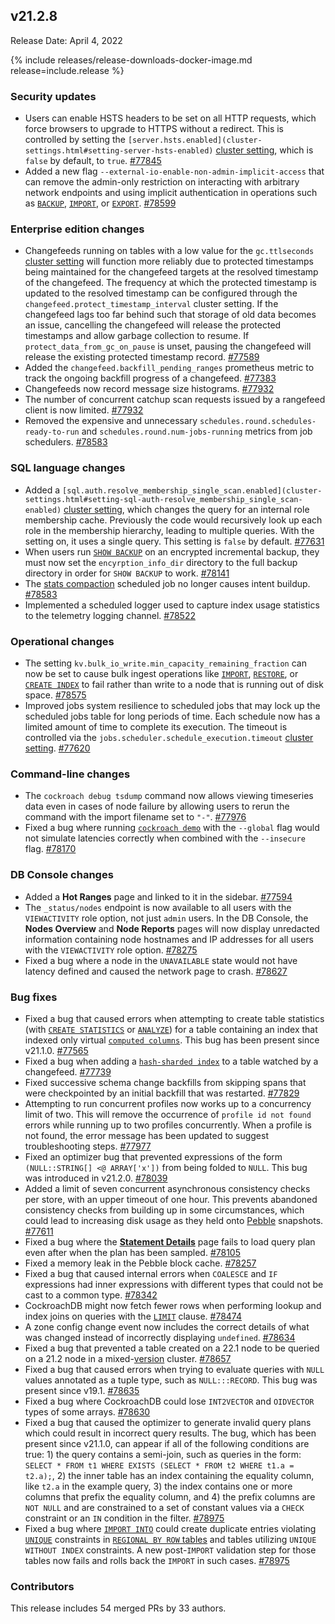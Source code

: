 ## v21.2.8

Release Date: April 4, 2022

{% include releases/release-downloads-docker-image.md release=include.release %}

<h3 id="v21-2-8-security-updates">Security updates</h3>

- Users can enable HSTS headers to be set on all HTTP requests, which force browsers to upgrade to HTTPS without a redirect. This is controlled by setting the `[server.hsts.enabled](cluster-settings.html#setting-server-hsts-enabled)` [cluster setting](../v21.2/cluster-settings.html), which is `false` by default, to `true`. [#77845][#77845]
- Added a new flag `--external-io-enable-non-admin-implicit-access` that can remove the admin-only restriction on interacting with arbitrary network endpoints and using implicit authentication in operations such as [`BACKUP`](../v21.2/backup.html), [`IMPORT`](../v21.2/import.html), or [`EXPORT`](../v21.2/export.html). [#78599][#78599]

<h3 id="v21-2-8-enterprise-edition-changes">Enterprise edition changes</h3>

- Changefeeds running on tables with a low value for the `gc.ttlseconds` [cluster setting](../v21.2/cluster-settings.html) will function more reliably due to protected timestamps being maintained for the changefeed targets at the resolved timestamp of the changefeed. The frequency at which the protected timestamp is updated to the resolved timestamp can be configured through the `changefeed.protect_timestamp_interval` cluster setting. If the changefeed lags too far behind such that storage of old data becomes an issue, cancelling the changefeed will release the protected timestamps and allow garbage collection to resume. If `protect_data_from_gc_on_pause` is unset, pausing the changefeed will release the existing protected timestamp record. [#77589][#77589]
- Added the `changefeed.backfill_pending_ranges` prometheus metric to track the ongoing backfill progress of a changefeed. [#77383][#77383]
- Changefeeds now record message size histograms. [#77932][#77932]
- The number of concurrent catchup scan requests issued by a rangefeed client is now limited. [#77932][#77932]
- Removed the expensive and unnecessary `schedules.round.schedules-ready-to-run` and `schedules.round.num-jobs-running` metrics from job schedulers. [#78583][#78583]

<h3 id="v21-2-8-sql-language-changes">SQL language changes</h3>

- Added a `[sql.auth.resolve_membership_single_scan.enabled](cluster-settings.html#setting-sql-auth-resolve_membership_single_scan-enabled)` [cluster setting](../v21.2/cluster-settings.html), which changes the query for an internal role membership cache. Previously the code would recursively look up each role in the membership hierarchy, leading to multiple queries. With the setting on, it uses a single query. This setting is `false` by default. [#77631][#77631]
- When users run [`SHOW BACKUP`](../v21.2/show-backup.html) on an encrypted incremental backup, they must now set the `encyrption_info_dir` directory to the full backup directory in order for `SHOW BACKUP` to work. [#78141][#78141]
- The [stats compaction](../v21.2/cost-based-optimizer.html#table-statistics) scheduled job no longer causes intent buildup. [#78583][#78583]
- Implemented a scheduled logger used to capture index usage statistics to the telemetry logging channel. [#78522][#78522]

<h3 id="v21-2-8-operational-changes">Operational changes</h3>

- The setting `kv.bulk_io_write.min_capacity_remaining_fraction` can now be set to cause bulk ingest operations like [`IMPORT`](../v21.2/import.html), [`RESTORE`](../v21.2/restore.html), or [`CREATE INDEX`](../v21.2/create-index.html) to fail rather than write to a node that is running out of disk space. [#78575][#78575]
- Improved jobs system resilience to scheduled jobs that may lock up the scheduled jobs table for long periods of time. Each schedule now has a limited amount of time to complete its execution. The timeout is controlled via the `jobs.scheduler.schedule_execution.timeout` [cluster setting](../v21.2/cluster-settings.html). [#77620][#77620]


<h3 id="v21-2-8-command-line-changes">Command-line changes</h3>

- The `cockroach debug tsdump` command now allows viewing timeseries data even in cases of node failure by allowing users to rerun the command with the import filename set to `"-"`. [#77976][#77976]
- Fixed a bug where running [`cockroach demo`](../v21.2/cockroach-demo.html) with the `--global` flag would not simulate latencies correctly when combined with the `--insecure` flag. [#78170][#78170]

<h3 id="v21-2-8-db-console-changes">DB Console changes</h3>

- Added a **Hot Ranges** page and linked to it in the sidebar. [#77594][#77594]
- The `_status/nodes` endpoint is now available to all users with the `VIEWACTIVITY` role option, not just `admin` users. In the DB Console, the **Nodes Overview** and **Node Reports** pages will now display unredacted information containing node hostnames and IP addresses for all users with the `VIEWACTIVITY` role option. [#78275][#78275]
- Fixed a bug where a node in the `UNAVAILABLE` state would not have latency defined and caused the network page to crash. [#78627][#78627]

<h3 id="v21-2-8-bug-fixes">Bug fixes</h3>

- Fixed a bug that caused errors when attempting to create table statistics (with [`CREATE STATISTICS`](../v21.2/create-statistics.html) or [`ANALYZE`](../v21.2/explain-analyze.html)) for a table containing an index that indexed only virtual [`computed columns`](../v21.2/computed-columns.html). This bug has been present since v21.1.0. [#77565][#77565]
- Fixed a bug when adding a [`hash-sharded index`](../v21.2/hash-sharded-indexes.html) to a table watched by a changefeed. [#77739][#77739]
- Fixed successive schema change backfills from skipping spans that were checkpointed by an initial backfill that was restarted. [#77829][#77829]
- Attempting to run concurrent profiles now works up to a concurrency limit of two. This will remove the occurrence of `profile id not found` errors while running up to two profiles concurrently. When a profile is not found, the error message has been updated to suggest troubleshooting steps. [#77977][#77977]
- Fixed an optimizer bug that prevented expressions of the form `(NULL::STRING[] <@ ARRAY['x'])` from being folded to `NULL`. This bug was introduced in v21.2.0. [#78039][#78039]
- Added a limit of seven concurrent asynchronous consistency checks per store, with an upper timeout of one hour. This prevents abandoned consistency checks from building up in some circumstances, which could lead to increasing disk usage as they held onto [Pebble](../v21.2/architecture/storage-layer.html#pebble) snapshots. [#77611][#77611]
- Fixed a bug where the [**Statement Details**](../v21.2/ui-statements-page.html#statement-details-page) page fails to load query plan even after when the plan has been sampled. [#78105][#78105]
- Fixed a memory leak in the Pebble block cache. [#78257][#78257]
- Fixed a bug that caused internal errors when `COALESCE` and `IF` expressions had inner expressions with different types that could not be cast to a common type. [#78342][#78342]
- CockroachDB might now fetch fewer rows when performing lookup and index joins on queries with the [`LIMIT`](../v21.2/limit-offset.html#limit) clause. [#78474][#78474]
- A zone config change event now includes the correct details of what was changed instead of incorrectly displaying `undefined`. [#78634][#78634]
- Fixed a bug that prevented a table created on a 22.1 node to be queried on a 21.2 node in a mixed-[version](cluster-settings.html#setting-version) cluster. [#78657][#78657]
- Fixed a bug that caused errors when trying to evaluate queries with `NULL` values annotated as a tuple type, such as `NULL:::RECORD`. This bug was present since v19.1. [#78635][#78635]
- Fixed a bug where CockroachDB could lose `INT2VECTOR` and `OIDVECTOR` types of some arrays. [#78630][#78630]
- Fixed a bug that caused the optimizer to generate invalid query plans which could result in incorrect query results. The bug, which has been present since v21.1.0, can appear if all of the following conditions are true: 1) the query contains a semi-join, such as queries in the form: `SELECT * FROM t1 WHERE EXISTS (SELECT * FROM t2 WHERE t1.a = t2.a);`, 2) the inner table has an index containing the equality column, like `t2.a` in the example query, 3) the index contains one or more columns that prefix the equality column, and 4) the prefix columns are `NOT NULL` and are constrained to a set of constant values via a `CHECK` constraint or an `IN` condition in the filter. [#78975][#78975]
- Fixed a bug where [`IMPORT INTO`](../v21.2/import-into.html) could create duplicate entries violating [`UNIQUE`](../v21.2/unique.html) constraints in [`REGIONAL BY ROW` tables](../v21.2/multiregion-overview.html#regional-by-row-tables) and tables utilizing `UNIQUE WITHOUT INDEX` constraints. A new post-`IMPORT` validation step for those tables now fails and rolls back the `IMPORT` in such cases. [#78975][#78975]

<h3 id="v21-2-8-contributors">Contributors</h3>

This release includes 54 merged PRs by 33 authors.

[#77383]: https://github.com/cockroachdb/cockroach/pull/77383
[#77551]: https://github.com/cockroachdb/cockroach/pull/77551
[#77565]: https://github.com/cockroachdb/cockroach/pull/77565
[#77589]: https://github.com/cockroachdb/cockroach/pull/77589
[#77594]: https://github.com/cockroachdb/cockroach/pull/77594
[#77611]: https://github.com/cockroachdb/cockroach/pull/77611
[#77620]: https://github.com/cockroachdb/cockroach/pull/77620
[#77631]: https://github.com/cockroachdb/cockroach/pull/77631
[#77739]: https://github.com/cockroachdb/cockroach/pull/77739
[#77829]: https://github.com/cockroachdb/cockroach/pull/77829
[#77845]: https://github.com/cockroachdb/cockroach/pull/77845
[#77932]: https://github.com/cockroachdb/cockroach/pull/77932
[#77976]: https://github.com/cockroachdb/cockroach/pull/77976
[#77977]: https://github.com/cockroachdb/cockroach/pull/77977
[#78039]: https://github.com/cockroachdb/cockroach/pull/78039
[#78105]: https://github.com/cockroachdb/cockroach/pull/78105
[#78141]: https://github.com/cockroachdb/cockroach/pull/78141
[#78170]: https://github.com/cockroachdb/cockroach/pull/78170
[#78253]: https://github.com/cockroachdb/cockroach/pull/78253
[#78257]: https://github.com/cockroachdb/cockroach/pull/78257
[#78275]: https://github.com/cockroachdb/cockroach/pull/78275
[#78342]: https://github.com/cockroachdb/cockroach/pull/78342
[#78474]: https://github.com/cockroachdb/cockroach/pull/78474
[#78522]: https://github.com/cockroachdb/cockroach/pull/78522
[#78575]: https://github.com/cockroachdb/cockroach/pull/78575
[#78583]: https://github.com/cockroachdb/cockroach/pull/78583
[#78599]: https://github.com/cockroachdb/cockroach/pull/78599
[#78627]: https://github.com/cockroachdb/cockroach/pull/78627
[#78630]: https://github.com/cockroachdb/cockroach/pull/78630
[#78634]: https://github.com/cockroachdb/cockroach/pull/78634
[#78635]: https://github.com/cockroachdb/cockroach/pull/78635
[#78657]: https://github.com/cockroachdb/cockroach/pull/78657
[#78975]: https://github.com/cockroachdb/cockroach/pull/78975
[09fa57587]: https://github.com/cockroachdb/cockroach/commit/09fa57587
[5c37418e6]: https://github.com/cockroachdb/cockroach/commit/5c37418e6
